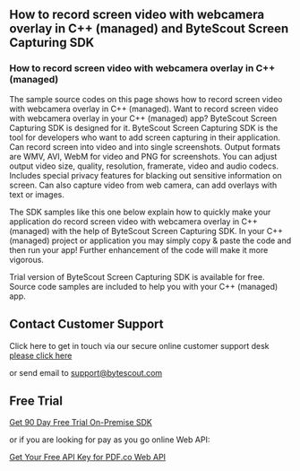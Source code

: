 ## How to record screen video with webcamera overlay in C++ (managed) and ByteScout Screen Capturing SDK

### How to record screen video with webcamera overlay in C++ (managed)

The sample source codes on this page shows how to record screen video with webcamera overlay in C++ (managed). Want to record screen video with webcamera overlay in your C++ (managed) app? ByteScout Screen Capturing SDK is designed for it. ByteScout Screen Capturing SDK is the tool for developers who want to add screen capturing in their application. Can record screen into video and into single screenshots. Output formats are WMV, AVI, WebM for video and PNG for screenshots. You can adjust output video size, quality, resolution, framerate, video and audio codecs. Includes special privacy features for blacking out sensitive information on screen. Can also capture video from web camera, can add overlays with text or images.

The SDK samples like this one below explain how to quickly make your application do record screen video with webcamera overlay in C++ (managed) with the help of ByteScout Screen Capturing SDK. In your C++ (managed) project or application you may simply copy & paste the code and then run your app! Further enhancement of the code will make it more vigorous.

Trial version of ByteScout Screen Capturing SDK is available for free. Source code samples are included to help you with your C++ (managed) app.

## Contact Customer Support

Click here to get in touch via our secure online customer support desk [please click here](https://bytescout.zendesk.com/hc/en-us/requests/new?subject=ByteScout%20Screen%20Capturing%20SDK%20Question)

or send email to [support@bytescout.com](mailto:support@bytescout.com?subject=ByteScout%20Screen%20Capturing%20SDK%20Question) 

## Free Trial

[Get 90 Day Free Trial On-Premise SDK](https://bytescout.com/download/web-installer?utm_source=github-readme)

or if you are looking for pay as you go online Web API:

[Get Your Free API Key for PDF.co Web API](https://pdf.co/documentation/api?utm_source=github-readme)